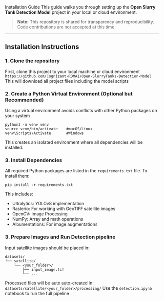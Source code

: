 Installation Guide
This guide walks you through setting up the **Open Slurry Tank Detection Model** project in your local or cloud environment.
 
> **Note:** This repository is shared for transparency and reproducibility.  
> Code contributions are not accepted at this time.
 
--- 
## Installation Instructions
### 1. Clone the repository
 
First, clone this project to your local machine or cloud environment
```https://github.com/Cognizant-RDMAI/Open-SlurryTanks-Detection-Model```
This will download all project files including the model scripts
 
### 2. Create a Python Virtual Environment (Optional but Recommended)
 
Using a virtual environment avoids conflicts with other Python packages on your system
```
python3 -m venv venv
source venv/bin/activate    #macOS/Linux
venv\Scripts\Activate       #Windows
```
This creates an isolated environment where all dependencies will be installed.

### 3. Install Dependencies
 
All required Python packages are listed in the ```requirements.txt``` file. To install them:
```
pip install -r requirements.txt
```
This includes:
- Ultralytics: YOLOv8 implementation
- Rasterio: For working with GeoTIFF satellite images
- OpenCV: Image Processing
- NumPy: Array and math operations
- Albumentations: For image augmentations

### 3. Prepare Images and Run Detection pipeline
Input satellite images should be placed in:
```
datasets/
└── satellite/
    └── <your_folder>/
        ├── input_image.tif
        └── ...
```
Processed files will be auto auto-created in:
```datasets/satellite/<your_folder>/processing/```
Use the ```detection.ipynb``` notebook to run the full pipeline
